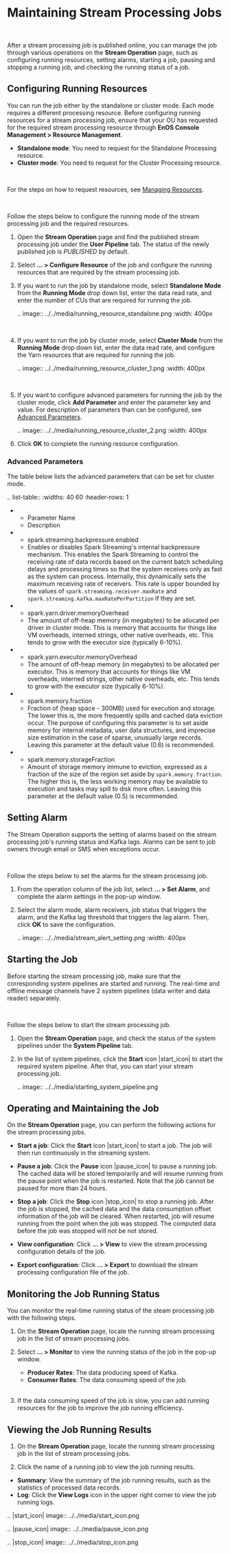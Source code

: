 # Maintaining Stream Processing Jobs

<br />

After a stream processing job is published online, you can manage the job through various operations on the **Stream Operation** page, such as configuring running resources, setting alarms, starting a job, pausing and stopping a running job, and checking the running status of a job.

## Configuring Running Resources

You can run the job either by the standalone or cluster mode. Each mode requires a different processing resource. Before configuring running resources for a stream processing job, ensure that your OU has requested for the required stream processing resource through **EnOS Console Management > Resource Management**.

- **Standalone mode**: You need to request for the Standalone Processing resource.
- **Cluster mode**: You need to request for the Cluster Processing resource.

<br />

For the steps on how to request resources, see [Managing Resources](/docs/enos/en/dev/resourcemanagement/getstarted.html).

<br />

Follow the steps below to configure the running mode of the stream processing job and the required resources.

1. Open the **Stream Operation** page and find the published stream processing job under the **User Pipeline** tab. The status of the newly published job is *PUBLISHED* by default.

2. Select **... > Configure Resource** of the job and configure the running resources that are required by the stream processing job.

3. If you want to run the job by standalone mode, select **Standalone Mode** from the **Running Mode** drop down list, enter the data read rate, and enter the number of CUs that are required for running the job.

   .. image:: ../../media/running_resource_standalone.png
     :width: 400px

   <br />

4. If you want to run the job by cluster mode, select **Cluster Mode** from the **Running Mode** drop down list, enter the data read rate, and configure the Yarn resources that are required for running the job.

   .. image:: ../../media/running_resource_cluster_1.png
     :width: 400px

   <br />

5. If you want to configure advanced parameters for running the job by the cluster mode, click **Add Parameter** and enter the parameter key and value. For description of parameters than can be configured, see [Advanced Parameters](monitoring_job#advanced-parameters).


   .. image:: ../../media/running_resource_cluster_2.png
     :width: 400px

6. Click **OK** to complete the running resource configuration.


### Advanced Parameters

The table below lists the advanced parameters that can be set for cluster mode.

.. list-table::
   :widths: 40 60
   :header-rows: 1

   * - Parameter Name
     - Description
   * - spark.streaming.backpressure.enabled
     - Enables or disables Spark Streaming's internal backpressure mechanism. This enables the Spark Streaming to control the receiving rate of data records based on the current batch scheduling delays and processing times so that the system receives only as fast as the system can process. Internally, this dynamically sets the maximum receiving rate of receivers. This rate is upper bounded by the values of ``spark.streaming.receiver.maxRate`` and ``spark.streaming.kafka.maxRatePerPartition`` if they are set.
   * - spark.yarn.driver.memoryOverhead
     - The amount of off-heap memory (in megabytes) to be allocated per driver in cluster mode. This is memory that accounts for things like VM overheads, interned strings, other native overheads, etc. This tends to grow with the executor size (typically 6-10%).
   * - spark.yarn.executor.memoryOverhead
     - The amount of off-heap memory (in megabytes) to be allocated per executor. This is memory that accounts for things like VM overheads, interned strings, other native overheads, etc. This tends to grow with the executor size (typically 6-10%).
   * - spark.memory.fraction
     - Fraction of (heap space - 300MB) used for execution and storage. The lower this is, the more frequently spills and cached data eviction occur. The purpose of configuring this parameter is to set aside memory for internal metadata, user data structures, and imprecise size estimation in the case of sparse, unusually large records. Leaving this parameter at the default value (0.6) is recommended.
   * - spark.memory.storageFraction
     - Amount of storage memory immune to eviction, expressed as a fraction of the size of the region set aside by ``spark.memory.fraction``. The higher this is, the less working memory may be available to execution and tasks may spill to disk more often. Leaving this parameter at the default value (0.5) is recommended.


## Setting Alarm

The Stream Operation supports the setting of alarms based on the stream processing job's running status and Kafka lags. Alarms can be sent to job owners through email or SMS when exceptions occur.

<br />

Follow the steps below to set the alarms for the stream processing job.

1. From the operation column of the job list, select **... > Set Alarm**, and complete the alarm settings in the pop-up window.

2. Select the alarm mode, alarm receivers, job status that triggers the alarm, and the Kafka lag threshold that triggers the lag alarm. Then, click **OK** to save the configuration.

   .. image:: ../../media/stream_alert_setting.png
     :width: 400px


## Starting the Job

Before starting the stream processing job, make sure that the corresponding system pipelines are started and running. The real-time and offline message channels have 2 system pipelines (data writer and data reader) separately.

<br />

Follow the steps below to start the stream processing job.

1. Open the **Stream Operation** page, and check the status of the system pipelines under the **System Pipeline** tab.

2. In the list of system pipelines, click the **Start** icon |start_icon| to start the required system pipeline. After that, you can start your stream processing job.

    .. image:: ../../media/starting_system_pipeline.png


## Operating and Maintaining the Job

On the **Stream Operation** page, you can perform the following actions for the stream processing jobs.

- **Start a job**: Click the **Start** icon |start_icon| to start a job. The job will then run continuously in the streaming system.

- **Pause a job**: Click the **Pause** icon |pause_icon| to pause a running job. The cached data will be stored temporarily and will resume running from the pause point when the job is restarted. Note that the job cannot be paused for more than 24 hours.

- **Stop a job**: Click the **Stop** icon |stop_icon| to stop a running job. After the job is stopped, the cached data and the data consumption offset information of the job will be cleared. When restarted, job will resume running from the point when the job was stopped. The computed data before the job was stopped will not be not stored.

- **View configuration**: Click **... > View** to view the stream processing configuration details of the job.

- **Export configuration**: Click **... > Export** to download the stream processing configuration file of the job.


## Monitoring the Job Running Status

You can monitor the real-time running status of the steam processing job with the following steps.

1. On the **Stream Operation** page, locate the running stream processing job in the list of stream processing jobs.

2. Select **... > Monitor** to view the running status of the job in the pop-up window.

   - **Producer Rates**: The data producing speed of Kafka.
   - **Consumer Rates**: The data consuming speed of the job.

   <br />

3. If the data consuming speed of the job is slow, you can add running resources for the job to improve the job running efficiency.


## Viewing the Job Running Results

1. On the **Stream Operation** page, locate the running stream processing job in the list of stream processing jobs.

2. Click the name of a running job to view the job running results.

  - **Summary**: View the summary of the job running results, such as the statistics of processed data records.
  - **Log**: Click the **View Logs** icon in the upper right corner to view the job running logs.

.. |start_icon| image:: ../../media/start_icon.png

.. |pause_icon| image:: ../../media/pause_icon.png

.. |stop_icon| image:: ../../media/stop_icon.png

<!--end-->
